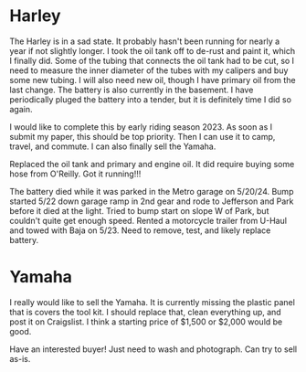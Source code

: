 # Harley

The Harley is in a sad state.
It probably hasn't been running for nearly a year if not slightly longer.
I took the oil tank off to de-rust and paint it, which I finally did.
Some of the tubing that connects the oil tank had to be cut,
so I need to measure the inner diameter of the tubes with my calipers
and buy some new tubing.
I will also need new oil, though I have primary oil from the last change.
The battery is also currently in the basement.
I have periodically pluged the battery into a tender,
but it is definitely time I did so again.

I would like to complete this by early riding season 2023.
As soon as I submit my paper,
this should be top priority. 
Then I can use it to camp, travel, and commute.
I can also finally sell the Yamaha.

Replaced the oil tank and primary and engine oil. 
It did require buying some hose from O'Reilly.
Got it running!!! 

The battery died while it was parked in the Metro garage on 5/20/24.
Bump started 5/22 down garage ramp in 2nd gear and rode to Jefferson and Park before it died at the light.
Tried to bump start on slope W of Park, but couldn't quite get enough speed.
Rented a motorcycle trailer from U-Haul and towed with Baja on 5/23.
Need to remove, test, and likely replace battery.

# Yamaha

I really would like to sell the Yamaha.
It is currently missing the plastic panel that is covers the tool kit.
I should replace that, clean everything up, and post it on Craigslist.
I think a starting price of $1,500 or $2,000 would be good.

Have an interested buyer! Just need to wash and photograph.
Can try to sell as-is. 

